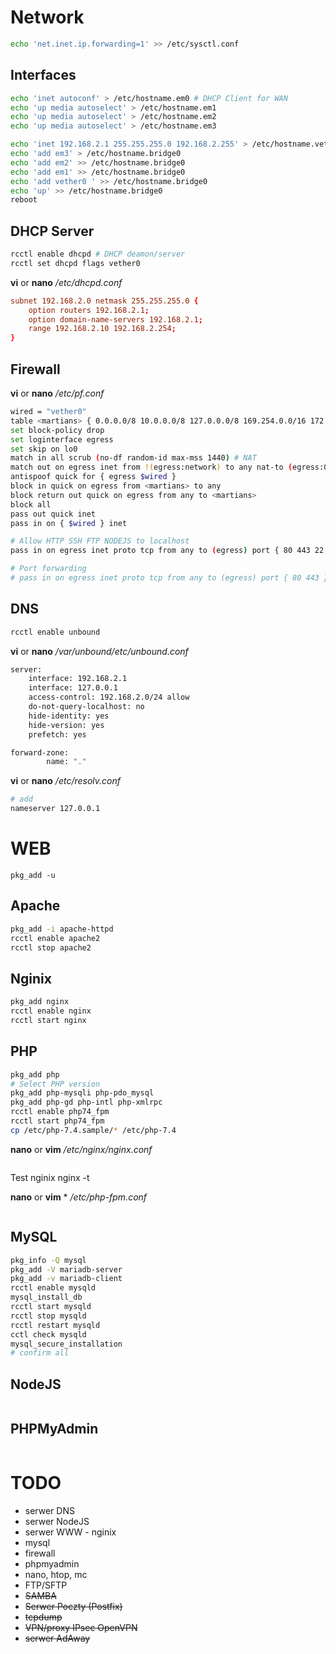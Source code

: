 # Network

```bash
echo 'net.inet.ip.forwarding=1' >> /etc/sysctl.conf
```

## Interfaces

```bash
echo 'inet autoconf' > /etc/hostname.em0 # DHCP Client for WAN
echo 'up media autoselect' > /etc/hostname.em1
echo 'up media autoselect' > /etc/hostname.em2
echo 'up media autoselect' > /etc/hostname.em3

echo 'inet 192.168.2.1 255.255.255.0 192.168.2.255' > /etc/hostname.vether0 # Static for LAN
echo 'add em3' > /etc/hostname.bridge0
echo 'add em2' >> /etc/hostname.bridge0
echo 'add em1' >> /etc/hostname.bridge0
echo 'add vether0 ' >> /etc/hostname.bridge0
echo 'up' >> /etc/hostname.bridge0
reboot
```

## DHCP Server

```bash
rcctl enable dhcpd # DHCP deamon/server
rcctl set dhcpd flags vether0
```

**vi** or **nano** _/etc/dhcpd.conf_

```conf
subnet 192.168.2.0 netmask 255.255.255.0 {
	option routers 192.168.2.1;
	option domain-name-servers 192.168.2.1;
	range 192.168.2.10 192.168.2.254;
}
```

## Firewall

**vi** or **nano** _/etc/pf.conf_

```bash
wired = "vether0"
table <martians> { 0.0.0.0/8 10.0.0.0/8 127.0.0.0/8 169.254.0.0/16 172.16.0.0/12 192.0.0.0/24 192.0.2.0/24 224.0.0.0/3 192.168.0.0/16 198.18.0.0/15 198.51.100.0/24 203.0.113.0/24 }
set block-policy drop
set loginterface egress
set skip on lo0
match in all scrub (no-df random-id max-mss 1440) # NAT
match out on egress inet from !(egress:network) to any nat-to (egress:0) # NAT
antispoof quick for { egress $wired }
block in quick on egress from <martians> to any
block return out quick on egress from any to <martians>
block all
pass out quick inet
pass in on { $wired } inet

# Allow HTTP SSH FTP NODEJS to localhost
pass in on egress inet proto tcp from any to (egress) port { 80 443 22 3000 }

# Port forwarding
# pass in on egress inet proto tcp from any to (egress) port { 80 443 } rdr-to 192.168.2.2
```

## DNS

```bash
rcctl enable unbound
```

**vi** or **nano** _/var/unbound/etc/unbound.conf_

```bash
server:
    interface: 192.168.2.1
    interface: 127.0.0.1
    access-control: 192.168.2.0/24 allow
	do-not-query-localhost: no
	hide-identity: yes
	hide-version: yes
	prefetch: yes

forward-zone:
        name: "."
```

**vi** or **nano** _/etc/resolv.conf_

```bash
# add
nameserver 127.0.0.1
```

# WEB

    pkg_add -u

## Apache

```bash
pkg_add -i apache-httpd
rcctl enable apache2
rcctl stop apache2
```

## Nginix

```bash
pkg_add nginx
rcctl enable nginx
rcctl start nginx
```

## PHP

```bash
pkg_add php
# Select PHP version
pkg_add php-mysqli php-pdo_mysql
pkg_add php-gd php-intl php-xmlrpc
rcctl enable php74_fpm
rcctl start php74_fpm
cp /etc/php-7.4.sample/* /etc/php-7.4

```

**nano** or **vim** _/etc/nginx/nginx.conf_

```bash

```

Test nginix
nginx -t

**nano** or **vim** \* _/etc/php-fpm.conf_

```

```

## MySQL

```bash
pkg_info -Q mysql
pkg_add -V mariadb-server
pkg_add -v mariadb-client
rcctl enable mysqld
mysql_install_db
rcctl start mysqld
rcctl stop mysqld
rcctl restart mysqld
cctl check mysqld
mysql_secure_installation
# confirm all
```

## NodeJS

```bash

```

## PHPMyAdmin

```bash

```

# TODO

- serwer DNS
- serwer NodeJS
- serwer WWW - nginix
- mysql
- firewall
- phpmyadmin
- nano, htop, mc
- FTP/SFTP
- ~~SAMBA~~
- ~~Serwer Poczty (Postfix)~~
- ~~tcpdump~~
- ~~VPN/proxy IPsec OpenVPN~~
- ~~serwer AdAway~~
